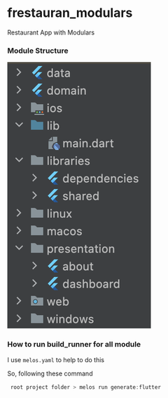 # frestauran_modulars

Restaurant App with Modulars

### Module Structure
![](ss/ss1.png)

### How to run build_runner for all module
I use ```melos.yaml``` to help to do this

So, following these command
```dart
 root project folder > melos run generate:flutter 
```